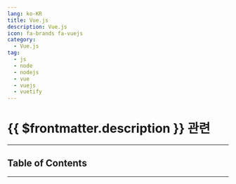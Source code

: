 ```yaml
---
lang: ko-KR
title: Vue.js
description: Vue.js
icon: fa-brands fa-vuejs
category:
  - Vue.js
tag: 
  - js
  - node
  - nodejs
  - vue
  - vuejs
  - vuetify
---
```


# {{ $frontmatter.description }} 관련

<ShieldsGroup logos="visualstudiocode,npm,pnpm,bun,yarn,nodedotjs,javascript,typescript,vuedotjs,vuetify"/>

---

## Table of Contents

<ToCLocal basePath="/programming/js-vue/" />

---

<TagLinks />